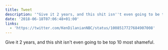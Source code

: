 ```yaml
---
title: Tweet
description: '"Give it 2 years, and this shit isn''t even going to be top 10 most shameful. "'
date: '2018-06-18T07:06:48+01:00'
links:
  - 'https://twitter.com/KenDilanianNBC/status/1008517727684907008'
---
```

Give it 2 years, and this shit isn't even going to be top 10 most shameful. 
